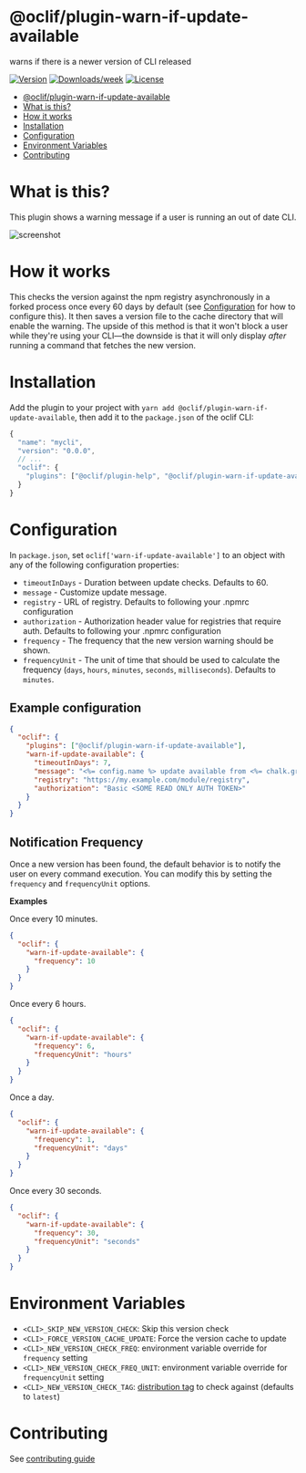 # @oclif/plugin-warn-if-update-available

warns if there is a newer version of CLI released

[![Version](https://img.shields.io/npm/v/@oclif/plugin-warn-if-update-available.svg)](https://npmjs.org/package/@oclif/plugin-warn-if-update-available)
[![Downloads/week](https://img.shields.io/npm/dw/@oclif/plugin-warn-if-update-available.svg)](https://npmjs.org/package/@oclif/plugin-warn-if-update-available)
[![License](https://img.shields.io/npm/l/@oclif/plugin-warn-if-update-available.svg)](https://github.com/oclif/plugin-warn-if-update-available/blob/main/package.json)

<!-- toc -->
* [@oclif/plugin-warn-if-update-available](#oclifplugin-warn-if-update-available)
* [What is this?](#what-is-this)
* [How it works](#how-it-works)
* [Installation](#installation)
* [Configuration](#configuration)
* [Environment Variables](#environment-variables)
* [Contributing](#contributing)
<!-- tocstop -->

# What is this?

This plugin shows a warning message if a user is running an out of date CLI.

![screenshot](./assets/screenshot.png)

# How it works

This checks the version against the npm registry asynchronously in a forked process once every 60 days by default (see [Configuration](#configuration) for how to configure this). It then saves a version file to the cache directory that will enable the warning. The upside of this method is that it won't block a user while they're using your CLI—the downside is that it will only display _after_ running a command that fetches the new version.

# Installation

Add the plugin to your project with `yarn add @oclif/plugin-warn-if-update-available`, then add it to the `package.json` of the oclif CLI:

```js
{
  "name": "mycli",
  "version": "0.0.0",
  // ...
  "oclif": {
    "plugins": ["@oclif/plugin-help", "@oclif/plugin-warn-if-update-available"]
  }
}
```

# Configuration

In `package.json`, set `oclif['warn-if-update-available']` to an object with
any of the following configuration properties:

- `timeoutInDays` - Duration between update checks. Defaults to 60.
- `message` - Customize update message.
- `registry` - URL of registry. Defaults to following your .npmrc configuration
- `authorization` - Authorization header value for registries that require auth. Defaults to following your .npmrc configuration
- `frequency` - The frequency that the new version warning should be shown.
- `frequencyUnit` - The unit of time that should be used to calculate the frequency (`days`, `hours`, `minutes`, `seconds`, `milliseconds`). Defaults to `minutes`.

## Example configuration

```json
{
  "oclif": {
    "plugins": ["@oclif/plugin-warn-if-update-available"],
    "warn-if-update-available": {
      "timeoutInDays": 7,
      "message": "<%= config.name %> update available from <%= chalk.greenBright(config.version) %> to <%= chalk.greenBright(latest) %>.",
      "registry": "https://my.example.com/module/registry",
      "authorization": "Basic <SOME READ ONLY AUTH TOKEN>"
    }
  }
}
```

## Notification Frequency

Once a new version has been found, the default behavior is to notify the user on every command execution. You can modify this by setting the `frequency` and `frequencyUnit` options.

**Examples**

Once every 10 minutes.

```json
{
  "oclif": {
    "warn-if-update-available": {
      "frequency": 10
    }
  }
}
```

Once every 6 hours.

```json
{
  "oclif": {
    "warn-if-update-available": {
      "frequency": 6,
      "frequencyUnit": "hours"
    }
  }
}
```

Once a day.

```json
{
  "oclif": {
    "warn-if-update-available": {
      "frequency": 1,
      "frequencyUnit": "days"
    }
  }
}
```

Once every 30 seconds.

```json
{
  "oclif": {
    "warn-if-update-available": {
      "frequency": 30,
      "frequencyUnit": "seconds"
    }
  }
}
```

# Environment Variables

- `<CLI>_SKIP_NEW_VERSION_CHECK`: Skip this version check
- `<CLI>_FORCE_VERSION_CACHE_UPDATE`: Force the version cache to update
- `<CLI>_NEW_VERSION_CHECK_FREQ`: environment variable override for `frequency` setting
- `<CLI>_NEW_VERSION_CHECK_FREQ_UNIT`: environment variable override for `frequencyUnit` setting
- `<CLI>_NEW_VERSION_CHECK_TAG`: [distribution tag](https://docs.npmjs.com/adding-dist-tags-to-packages) to check against (defaults to `latest`)

# Contributing

See [contributing guide](./CONRTIBUTING.md)
